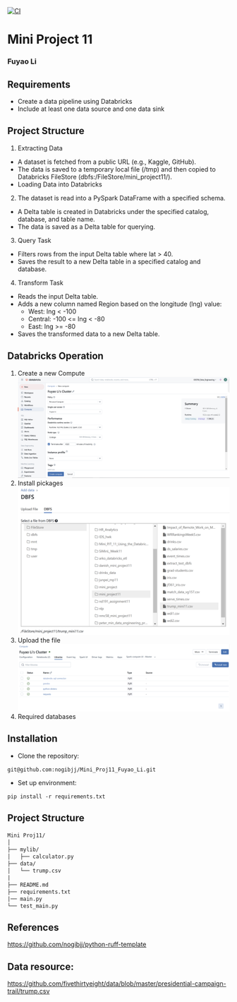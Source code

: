 [![CI](https://github.com/nogibjj/Mini_Proj10_Fuyao_Li/actions/workflows/cicd.yml/badge.svg)](https://github.com/nogibjj/Mini_Proj10_Fuyao_Li/actions/workflows/cicd.yml)
# Mini Project 11

### Fuyao Li

## Requirements
+ Create a data pipeline using Databricks
+ Include at least one data source and one data sink

## Project Structure
1. Extracting Data
+ A dataset is fetched from a public URL (e.g., Kaggle, GitHub).
+ The data is saved to a temporary local file (/tmp) and then copied to Databricks FileStore (dbfs:/FileStore/mini_project11/).
+ Loading Data into Databricks

2. The dataset is read into a PySpark DataFrame with a specified schema.
+ A Delta table is created in Databricks under the specified catalog, database, and table name.
+ The data is saved as a Delta table for querying.

3. Query Task
+ Filters rows from the input Delta table where lat > 40.
+ Saves the result to a new Delta table in a specified catalog and database.

4. Transform Task
+ Reads the input Delta table.
+ Adds a new column named Region based on the longitude (lng) value:
    - West: lng < -100
    - Central: -100 <= lng < -80
    - East: lng >= -80
+ Saves the transformed data to a new Delta table.


## Databricks Operation
1. Create a new Compute
![compute](fig/compute.png)
2. Install pickages
![install](fig/install.png)
3. Upload the file
![csv](fig/csv.png)
4. Required databases


## Installation
+ Clone the repository:
``` shell
git@github.com:nogibjj/Mini_Proj11_Fuyao_Li.git
```
+ Set up environment:
``` shell
pip install -r requirements.txt
```

## Project Structure
```plaintext
Mini Proj11/
│
├── mylib/                    
│   ├── calculator.py          
├── data/                     
│   └── trump.csv
|
├── README.md                
├── requirements.txt          
|── main.py                   
└── test_main.py
```


## References
https://github.com/nogibjj/python-ruff-template

## Data resource:
https://github.com/fivethirtyeight/data/blob/master/presidential-campaign-trail/trump.csv
